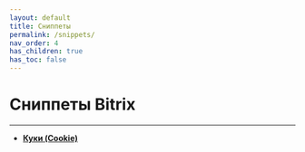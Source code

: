 ```yaml
---
layout: default
title: Сниппеты
permalink: /snippets/
nav_order: 4
has_children: true
has_toc: false
---
```


# Сниппеты Bitrix

---

- [**Куки (Cookie)**](/bitrix/docs/snippets/cookie)

<br>
